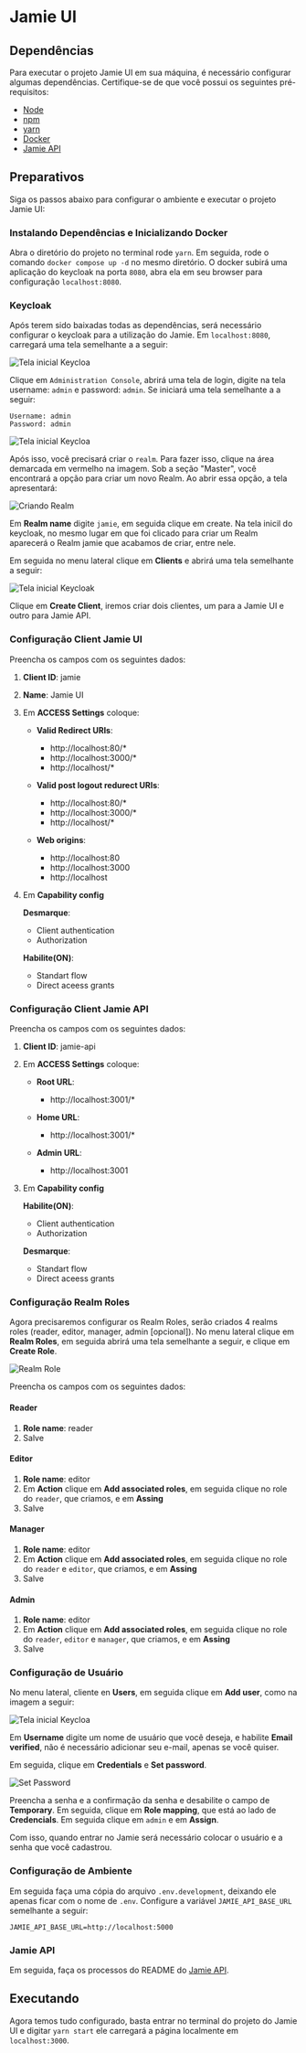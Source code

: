 # Jamie UI

## Dependências

Para executar o projeto Jamie UI em sua máquina, é necessário configurar algumas dependências. Certifique-se de que você possui os seguintes pré-requisitos:

- [Node](https://nodejs.org/en)
- [npm](https://www.npmjs.com/)
- [yarn](https://yarnpkg.com/)
- [Docker](https://www.docker.com/)
- [Jamie API](https://github.com/bancodobrasil/jamie-api/)

## Preparativos

Siga os passos abaixo para configurar o ambiente e executar o projeto Jamie UI:

### Instalando Dependências e Inicializando Docker

Abra o diretório do projeto no terminal rode `yarn`. Em seguida, rode o comando `docker compose up -d` no mesmo diretório. O docker subirá uma aplicação do keycloak na porta `8080`, abra ela em seu browser para configuração `localhost:8080`.

### Keycloak

Após terem sido baixadas todas as dependências, será necessário configurar o keycloak para a utilização do Jamie. Em `localhost:8080`, carregará uma tela semelhante a a seguir:

![Tela inicial Keycloa](img/telaInicial-keycloak.png)

Clique em `Administration Console`, abrirá uma tela de login, digite na tela
username: `admin` e password: `admin`. Se iniciará uma tela semelhante a a seguir:

    Username: admin
    Password: admin


![Tela inicial Keycloa](img/keycloak-logado.png)

Após isso, você precisará criar o `realm`. Para fazer isso, clique na área demarcada em vermelho na imagem. Sob a seção "Master", você encontrará a opção para criar um novo Realm. Ao abrir essa opção, a tela apresentará:

![Criando Realm](img/criando-realm.png)

Em **Realm name** digite `jamie`, em seguida clique em create. Na tela inicil do keycloak, no mesmo lugar em que foi clicado para criar um Realm aparecerá o Realm jamie que acabamos de criar, entre nele. 

Em seguida no menu lateral clique em **Clients** e abrirá uma tela semelhante a seguir:

![Tela inicial Keycloak](img/clients-menu.png)

Clique em **Create Client**, iremos criar dois clientes, um para a Jamie UI e outro para Jamie API.

### Configuração Client Jamie UI
Preencha os campos com os seguintes dados:
 
1. **Client ID**: jamie

2. **Name**: Jamie UI

3. Em **ACCESS Settings** coloque:
    - **Valid Redirect URIs**: 
        - http://localhost:80/* 
        - http://localhost:3000/*
        - http://localhost/*

    - **Valid post logout redurect URIs**: 
        - http://localhost:80/* 
        - http://localhost:3000/*
        - http://localhost/*

    - **Web origins**: 
        - http://localhost:80
        - http://localhost:3000
        - http://localhost

4. Em **Capability config**

    **Desmarque**:
    - Client authentication
    - Authorization
    
    **Habilite(ON)**:
    - Standart flow
    - Direct aceess grants

### Configuração Client Jamie API
Preencha os campos com os seguintes dados:
 
1. **Client ID**: jamie-api

2. Em **ACCESS Settings** coloque:
    - **Root URL**: 
        - http://localhost:3001/*

    - **Home URL**: 
        - http://localhost:3001/*

    - **Admin URL**:    
        - http://localhost:3001

3. Em **Capability config**

    **Habilite(ON)**:
    - Client authentication
    - Authorization
    
    **Desmarque**:
    - Standart flow
    - Direct aceess grants

### Configuração Realm Roles

Agora precisaremos configurar os Realm Roles, serão criados 4 realms roles (reader, editor, manager, admin [opcional]). No menu lateral clique em **Realm Roles**, em seguida abrirá uma tela semelhante a seguir, e clique em **Create Role**.

![Realm Role](img/realm-roles.png)

Preencha os campos com os seguintes dados:

#### Reader
1. **Role name**: reader
2. Salve

#### Editor
1. **Role name**: editor
2. Em **Action** clique em **Add associated roles**, em seguida clique no role do `reader`, que criamos, e em **Assing**
3. Salve

#### Manager
1. **Role name**: editor
2. Em **Action** clique em **Add associated roles**, em seguida clique no role do `reader` e `editor`, que criamos, e em **Assing**
3. Salve

#### Admin
1. **Role name**: editor
2. Em **Action** clique em **Add associated roles**, em seguida clique no role do `reader`, `editor` e `manager`, que criamos, e em **Assing**
3. Salve


### Configuração de Usuário

No menu lateral, cliente en **Users**, em seguida clique em **Add user**, como na imagem a seguir:


![Tela inicial Keycloa](img/users.png)

Em **Username** digite um nome de usuário que você deseja, e habilite **Email verified**, não é necessário adicionar seu e-mail, apenas se você quiser.

Em seguida, clique em **Credentials** e **Set password**.

![Set Password](img/set-password.png)

Preencha a senha e a confirmação da senha e desabilite o campo de **Temporary**. Em seguida, clique em **Role mapping**, que está ao lado de **Credencials**. Em seguida clique em `admin` e em **Assign**.

Com isso, quando entrar no Jamie será necessário colocar o usuário e a senha que você cadastrou.

### Configuração de Ambiente

Em seguida faça uma cópia do arquivo `.env.development`, deixando ele apenas ficar com o nome de `.env`. Configure a variável `JAMIE_API_BASE_URL` semelhante a seguir:

    JAMIE_API_BASE_URL=http://localhost:5000


### Jamie API

Em seguida, faça os processos do README do [Jamie API](https://github.com/bancodobrasil/jamie-api).


## Executando 

Agora temos tudo configurado, basta entrar no terminal do projeto do Jamie UI e digitar `yarn start` ele carregará a página localmente em `localhost:3000`.


<!--- 
- subir docker compose do jamie ui
`docker compose up -d`

- configurar keycloak

    criar realm `jamie`
    criar client `jamie` (para a UI)
    criar client `jamie-api` (para a api)

    criar realm roles 
        - reader
        - editor
        - manager
        - admin (opcional)

    criar seu usuário 
        definir papel de admin
        definir credencial 

- configurar as variaveis de ambiente do Jamie UI (.env)

        JAMIE_API_BASE_URL=http://localhost:5000

- subir jamie-api
<!-- colocar link do github do jamie api 
`docker compose up -d`
--->